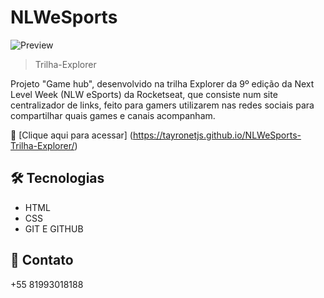 # NLWeSports

![Preview](https://user-images.githubusercontent.com/107224774/190917922-438682f9-7919-40e8-bff6-81e3eb15d700.png)

>Trilha-Explorer

Projeto "Game hub", desenvolvido na trilha Explorer da 9º edição da Next Level Week (NLW eSports) da Rocketseat, que consiste num site centralizador de links, feito para gamers utilizarem nas redes sociais para compartilhar quais games e canais acompanham.

🔗 [Clique aqui para acessar] (https://tayronetjs.github.io/NLWeSports-Trilha-Explorer/)

## 🛠️ Tecnologias

- HTML
- CSS
- GIT E GITHUB

## 💙 Contato


+55 81993018188


